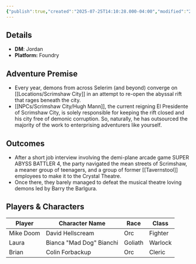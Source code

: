 ```yaml
---
{"publish":true,"created":"2025-07-25T14:10:28.000-04:00","modified":"2025-07-27T17:14:59.523-04:00","published":"2025-07-27T17:14:59.523-04:00","cssclasses":"","DM":"Jordan","Players":["Mike Doom","Laura","Brian"],"Platform":"Foundry"}
---
```


## Details
- **DM**: Jordan
- **Platform:** Foundry

## Adventure Premise
- Every year, demons from across Selerim (and beyond) converge on [[Locations/Scrimshaw City]] in an attempt to re-open the abyssal rift that rages beneath the city.
- [[NPCs/Scrimshaw City/Hugh Mann]], the current reigning El Presidente of Scrimshaw City, is solely responsible for keeping the rift closed and his city free of demonic corruption. So, naturally, he has outsourced the majority of the work to enterprising adventurers like yourself.

## Outcomes
- After a short job interview involving the demi-plane arcade game SUPER ABYSS BATTLER 4, the party navigated the mean streets of Scrimshaw, a meaner group of teenagers, and a group of former [[Tavernstool]] employees to make it to the Crystal Theatre.
- Once there, they barely managed to defeat the musical theatre loving demons led by Barry the Barlgura.

## Players & Characters
| Player              | Character Name           | Race    | Class   |
| ------------------- | ------------------------ | ------- | ------- |
| Mike Doom | David Hellscream         | Orc     | Fighter |
| Laura | Bianca "Mad Dog" Bianchi | Goliath | Warlock |
| Brian | Colin Forbackup          | Orc     | Cleric  |
